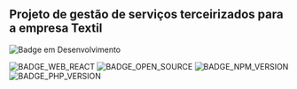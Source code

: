 ## Projeto de gestão de serviços terceirizados para a empresa Textil

![Badge em Desenvolvimento](http://img.shields.io/static/v1?label=STATUS&message=EM%20DESENVOLVIMENTO&color=GREEN&style=for-the-badge)

![BADGE_WEB_REACT]  ![BADGE_OPEN_SOURCE]  ![BADGE_NPM_VERSION] ![BADGE_PHP_VERSION]

[BADGE_WEB_REACT]: https://img.shields.io/badge/web-react-blue
[BADGE_OPEN_SOURCE]: https://badges.frapsoft.com/os/v1/open-source.png?v=103
[BADGE_NPM_VERSION]: https://img.shields.io/badge/npm-10.8.1-red
[BADGE_PHP_VERSION]: https://img.shields.io/badge/php-8.1.24-blue